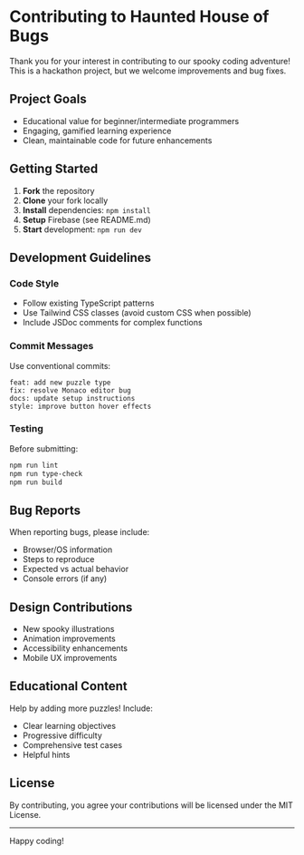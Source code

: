 # Contributing to Haunted House of Bugs

Thank you for your interest in contributing to our spooky coding adventure! This is a hackathon project, but we welcome improvements and bug fixes.

## Project Goals

- Educational value for beginner/intermediate programmers
- Engaging, gamified learning experience
- Clean, maintainable code for future enhancements

## Getting Started

1. **Fork** the repository
2. **Clone** your fork locally
3. **Install** dependencies: `npm install`
4. **Setup** Firebase (see README.md)
5. **Start** development: `npm run dev`

## Development Guidelines

### Code Style
- Follow existing TypeScript patterns
- Use Tailwind CSS classes (avoid custom CSS when possible)
- Include JSDoc comments for complex functions

### Commit Messages
Use conventional commits:
```
feat: add new puzzle type
fix: resolve Monaco editor bug
docs: update setup instructions
style: improve button hover effects
```

### Testing
Before submitting:
```bash
npm run lint
npm run type-check
npm run build
```

## Bug Reports

When reporting bugs, please include:
- Browser/OS information
- Steps to reproduce
- Expected vs actual behavior
- Console errors (if any)

## Design Contributions

- New spooky illustrations
- Animation improvements
- Accessibility enhancements
- Mobile UX improvements

## Educational Content

Help by adding more puzzles! Include:
- Clear learning objectives
- Progressive difficulty
- Comprehensive test cases
- Helpful hints

## License

By contributing, you agree your contributions will be licensed under the MIT License.

---

Happy coding!
